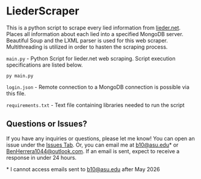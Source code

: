 **LiederScraper**
============

This is a python script to scrape every lied information from [lieder.net](https://www.lieder.net/lieder/). Places all information about each lied into a specified MongoDB server. Beautiful Soup and the LXML parser is used for this web scraper. Multithreading is utilized in order to hasten the scraping process.

`main.py` - Python Script for lieder.net web scraping. Script execution specifications are listed below.

```batch
py main.py
```

`login.json` - Remote connection to a MongoDB connection is possible via this file. 

`requirements.txt` - Text file containing libraries needed to run the script

## Questions or Issues?
If you have any inquiries or questions, please let me know! You can open an issue under the [Issues Tab](https://github.com/BenjaminHerrera/LiederScraper/issues). Or, you can email me at b10@asu.edu* or BenHerrera1044@outlook.com. If an email is sent, expect to receive a response in under 24 hours. 

\* I cannot access emails sent to b10@asu.edu after May 2026
